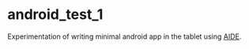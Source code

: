 # android_test_1

Experimentation of writing minimal android app in the tablet using [AIDE](http://www.android-ide.com).
